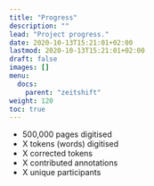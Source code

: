 ```yaml
---
title: "Progress"
description: ""
lead: "Project progress."
date: 2020-10-13T15:21:01+02:00
lastmod: 2020-10-13T15:21:01+02:00
draft: false
images: []
menu:
  docs:
    parent: "zeitshift"
weight: 120
toc: true
---
```


<!--{{< alert icon="💡" text="You can change the commands in the scripts section of `./package.json`." >}}-->


- 500,000 pages digitised
- X tokens (words) digitised
- X corrected tokens
- X contributed annotations
- X unique participants
